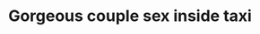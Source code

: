 ---
layout: post
title: Gorgeous couple sex inside taxi
duration: '09:54'
view: 265
rate: 2
video: 'http://fantasti.cc/embed/727841/'
category:
 - blowjob
 - busty
 - cab
 - outdoor
tags: 
 - sucked
 - fucked
priority: 0.9
changefreq: daily
---